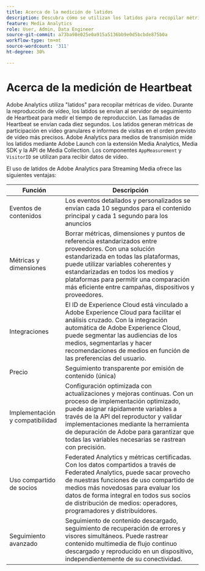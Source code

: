 ```yaml
---
title: Acerca de la medición de latidos
description: Descubra cómo se utilizan los latidos para recopilar métricas de vídeo.
feature: Media Analytics
role: User, Admin, Data Engineer
source-git-commit: a73ba98e025e0a915a5136bb9e0d5bcbde875b0a
workflow-type: tm+mt
source-wordcount: '311'
ht-degree: 30%

---
```


# Acerca de la medición de Heartbeat

Adobe Analytics utiliza &quot;latidos&quot; para recopilar métricas de vídeo. Durante la reproducción de vídeo, los latidos se envían al servidor de seguimiento de Heartbeat para medir el tiempo de reproducción. Las llamadas de Heartbeat se envían cada diez segundos. Los latidos generan métricas de participación en vídeo granulares e informes de visitas en el orden previsto de vídeo más precisos. Adobe Analytics para medios de transmisión mide los latidos mediante Adobe Launch con la extensión Media Analytics, Media SDK y la API de Media Collection. Los componentes `AppMeasurement` y `VisitorID` se utilizan para recibir datos de vídeo.

El uso de latidos de Adobe Analytics para Streaming Media ofrece las siguientes ventajas:

| Función | Descripción |
|---|---|
| Eventos de contenidos | Los eventos detallados y personalizados se envían cada 10 segundos para el contenido principal y cada 1 segundo para los anuncios |
| Métricas y dimensiones | Borrar métricas, dimensiones y puntos de referencia estandarizados entre proveedores. Con una solución estandarizada en todas las plataformas, puede utilizar variables coherentes y estandarizadas en todos los medios y plataformas para permitir una comparación más eficiente entre campañas, dispositivos y proveedores. |
| Integraciones | El ID de Experience Cloud está vinculado a Adobe Experience Cloud para facilitar el análisis cruzado. Con la integración automática de Adobe Experience Cloud, puede segmentar las audiencias de los medios, segmentarlas y hacer recomendaciones de medios en función de las preferencias del usuario. |
| Precio | Seguimiento transparente por emisión de contenido (única) |
| Implementación y compatibilidad | Configuración optimizada con actualizaciones y mejoras continuas. Con un proceso de implementación optimizado, puede asignar rápidamente variables a través de la API del reproductor y validar implementaciones mediante la herramienta de depuración de Adobe para garantizar que todas las variables necesarias se rastrean con precisión. |
| Uso compartido de socios | Federated Analytics y métricas certificadas. Con los datos compartidos a través de Federated Analytics, puede sacar provecho de nuestras funciones de uso compartido de medios más novedosas para evaluar los datos de forma integral en todos sus socios de distribución de medios: operadores, programadores y distribuidores. |
| Seguimiento avanzado | Seguimiento de contenido descargado, seguimiento de recuperación de errores y visores simultáneos. Puede rastrear contenido multimedia de flujo continuo descargado y reproducido en un dispositivo, independientemente de su conectividad. |
